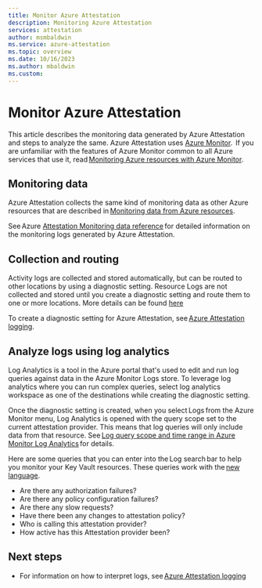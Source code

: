 ```yaml
---
title: Monitor Azure Attestation 
description: Monitoring Azure Attestation 
services: attestation
author: msmbaldwin
ms.service: azure-attestation
ms.topic: overview
ms.date: 10/16/2023
ms.author: mbaldwin 
ms.custom:
---
```


# Monitor Azure Attestation 

This article describes the monitoring data generated by Azure Attestation and steps to analyze the same. Azure Attestation uses [Azure Monitor](/azure/azure-monitor/overview).  If you are unfamiliar with the features of Azure Monitor common to all Azure services that use it, read [Monitoring Azure resources with Azure Monitor](/azure/azure-monitor/essentials/monitor-azure-resource). 

## Monitoring data 

Azure Attestation collects the same kind of monitoring data as other Azure resources that are described in [Monitoring data from Azure resources](/azure/azure-monitor/essentials/monitor-azure-resource). 

See Azure [Attestation Monitoring data reference](../attestation/logs-data-reference.md) for detailed information on the monitoring logs generated by Azure Attestation. 

## Collection and routing 

Activity logs are collected and stored automatically, but can be routed to other locations by using a diagnostic setting. Resource Logs are not collected and stored until you create a diagnostic setting and route them to one or more locations. More details can be found [here](/azure/azure-monitor/essentials/diagnostic-settings)

To create a diagnostic setting for Azure Attestation, see [Azure Attestation logging](../attestation/enable-logging.md).  

## Analyze logs using log analytics 

Log Analytics is a tool in the Azure portal that's used to edit and run log queries against data in the Azure Monitor Logs store. To leverage log analytics where you can run complex queries, select log analytics workspace as one of the destinations while creating the diagnostic setting. 

Once the diagnostic setting is created, when you select Logs from the Azure Monitor menu, Log Analytics is opened with the query scope set to the current attestation provider. This means that log queries will only include data from that resource. See [Log query scope and time range in Azure Monitor Log Analytics](/azure/azure-monitor/logs/scope) for details. 

Here are some queries that you can enter into the Log search bar to help you monitor your Key Vault resources. These queries work with the [new language](/azure/azure-monitor/logs/log-query-overview). 

- Are there any authorization failures?
- Are there any policy configuration failures?
- Are there any slow requests?
- Have there been any changes to attestation policy?
- Who is calling this attestation provider?
- How active has this Attestation provider been? 

## Next steps 

- For information on how to interpret logs, see [Azure Attestation logging](../attestation/view-logs.md) 
